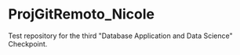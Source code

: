 # ProjGitRemoto_Nicole
Test repository for the third "Database Application and Data Science" Checkpoint.
